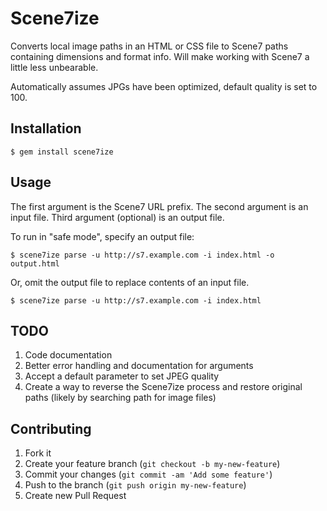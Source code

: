 # Scene7ize

Converts local image paths in an HTML or CSS file to Scene7 paths containing dimensions and format info.  Will make working with Scene7 a little less unbearable.

Automatically assumes JPGs have been optimized, default quality is set to 100.

## Installation

    $ gem install scene7ize

## Usage

The first argument is the Scene7 URL prefix.
The second argument is an input file.
Third argument (optional) is an output file.

To run in "safe mode", specify an output file:

    $ scene7ize parse -u http://s7.example.com -i index.html -o output.html

Or, omit the output file to replace contents of an input file.

    $ scene7ize parse -u http://s7.example.com -i index.html

## TODO

1. Code documentation
2. Better error handling and documentation for arguments
3. Accept a default parameter to set JPEG quality
4. Create a way to reverse the Scene7ize process and restore original paths (likely by searching path for image files)

## Contributing

1. Fork it
2. Create your feature branch (`git checkout -b my-new-feature`)
3. Commit your changes (`git commit -am 'Add some feature'`)
4. Push to the branch (`git push origin my-new-feature`)
5. Create new Pull Request
